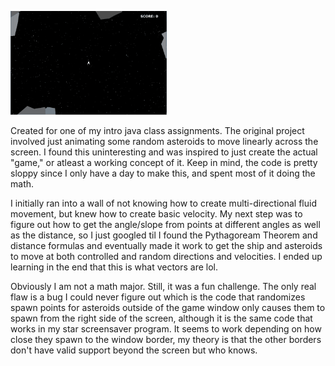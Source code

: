 ![alt text](https://raw.githubusercontent.com/JakeLandowski/JavaWork/master/AsteroidsGame/AsteroidsGif.gif "Asteroids")

Created for one of my intro java class assignments. The original project involved just animating some random asteroids to move linearly across the screen. I found this uninteresting and was inspired to just create the actual "game," or atleast a working concept of it. Keep in mind, the code is pretty sloppy since I only have a day to make this, and spent most of it doing the math.

I initially ran into a wall of not knowing how to create multi-directional fluid movement, but knew how to create basic velocity. My next step was to figure out how to get the angle/slope from points at different angles as well as the distance, so I just googled til I found the Pythagoream Theorem and distance formulas and eventually made it work to get the ship and asteroids to move at both controlled and random directions and velocities. I ended up learning in the end that this is what vectors are lol. 

Obviously I am not a math major. Still, it was a fun challenge. The only real flaw is a bug I could never figure out which is the code that randomizes spawn points for asteroids outside of the game window only causes them to spawn from the right side of the screen, although it is the same code that works in my star screensaver program. It seems to work depending on how close they spawn to the window border, my theory is that the other borders don't have valid support beyond the screen but who knows. 
